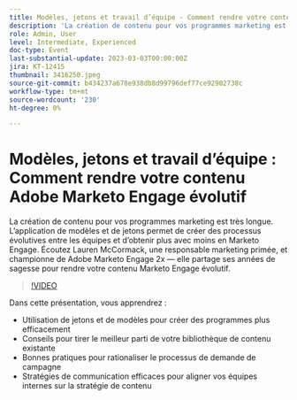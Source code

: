 ```yaml
---
title: Modèles, jetons et travail d’équipe - Comment rendre votre contenu Adobe Marketo Engage évolutif
description: 'La création de contenu pour vos programmes marketing est très longue. L’application de modèles et de jetons permet de créer des processus évolutives entre les équipes et d’obtenir plus avec moins en Marketo Engage. Écoutez Lauren McCormack, une responsable marketing primée, et championne de Adobe Marketo Engage 2x — elle partage ses années de sagesse pour rendre votre contenu Marketo Engage évolutif. Dans cette présentation, vous apprendrez : - Utiliser des jetons et des modèles pour créer des programmes plus efficacement et plus efficacement - Conseils pour tirer le meilleur parti de votre bibliothèque de contenu existante - Bonnes pratiques pour rationaliser votre processus de demande de campagne - Stratégies de communication efficaces pour aligner vos équipes internes sur la stratégie de contenu'
role: Admin, User
level: Intermediate, Experienced
doc-type: Event
last-substantial-update: 2023-03-03T00:00:00Z
jira: KT-12415
thumbnail: 3416250.jpeg
source-git-commit: b434237a678e938db8d99796def77ce92902738c
workflow-type: tm+mt
source-wordcount: '230'
ht-degree: 0%

---
```



# Modèles, jetons et travail d’équipe : Comment rendre votre contenu Adobe Marketo Engage évolutif

La création de contenu pour vos programmes marketing est très longue. L’application de modèles et de jetons permet de créer des processus évolutives entre les équipes et d’obtenir plus avec moins en Marketo Engage. Écoutez Lauren McCormack, une responsable marketing primée, et championne de Adobe Marketo Engage 2x — elle partage ses années de sagesse pour rendre votre contenu Marketo Engage évolutif.

>[!VIDEO](https://video.tv.adobe.com/v/3416250/?quality=12&learn=on)

Dans cette présentation, vous apprendrez :

- Utilisation de jetons et de modèles pour créer des programmes plus efficacement
- Conseils pour tirer le meilleur parti de votre bibliothèque de contenu existante
- Bonnes pratiques pour rationaliser le processus de demande de campagne
- Stratégies de communication efficaces pour aligner vos équipes internes sur la stratégie de contenu